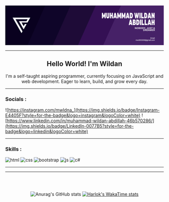 ![banner](/img/Purple%20Modern%20Geometric%20Graphic%20Designer%20LinkedIn%20Banner.png)

---
<h2 style="text-align: center">Hello World! I'm Wildan</h2>
<center>I'm a self-taught aspiring programmer, currently focusing on JavaScript and web development. Eager to learn, build, and grow every day.
</center>

---
### Socials :

![https://instagram.com/mwldna_](https://img.shields.io/badge/Instagram-E4405F?style=for-the-badge&logo=instagram&logoColor=white) ![https://www.linkedin.com/in/muhammad-wildan-abdillah-46b570286/](https://img.shields.io/badge/LinkedIn-0077B5?style=for-the-badge&logo=linkedin&logoColor=white)

---
### Skills :


![html](https://img.shields.io/badge/HTML5-E34F26?style=for-the-badge&logo=html5&logoColor=white) ![css](https://img.shields.io/badge/CSS3-1572B6?style=for-the-badge&logo=css3&logoColor=white
) ![bootstrap](https://img.shields.io/badge/Bootstrap-563D7C?style=for-the-badge&logo=bootstrap&logoColor=white) ![js](https://img.shields.io/badge/JavaScript-323330?style=for-the-badge&logo=javascript&logoColor=F7DF1E
) ![c#](https://img.shields.io/badge/C%23-239120?style=for-the-badge&logo=csharp&logoColor=white)

---
---
<br>
<br>
<p align="center">
  <img src="https://github-readme-stats.vercel.app/api?username=MuhWildanA&show_icons=true&theme=ambient_gradient&rank_icon=github&hide_border=true&line_height=28" alt="Anurag's GitHub stats" />
  <a href="https://github.com/anuraghazra/github-readme-stats">
    <img src="https://github-readme-stats.vercel.app/api/top-langs/?username=anuraghazra&layout=donut&theme=ambient_gradient&hide_border=true" alt="Harlok's WakaTime stats" />
  </a>
</p> 

